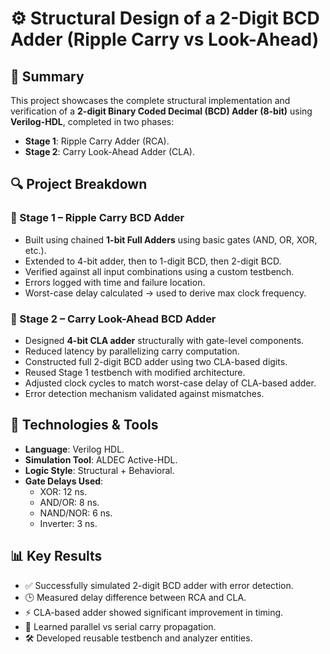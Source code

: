 # ⚙️ Structural Design of a 2-Digit BCD Adder (Ripple Carry vs Look-Ahead)


## 🧾 Summary

This project showcases the complete structural implementation and verification of a **2-digit Binary Coded Decimal (BCD) Adder (8-bit)** using **Verilog-HDL**, completed in two phases:

- **Stage 1**: Ripple Carry Adder (RCA).
- **Stage 2**: Carry Look-Ahead Adder (CLA).


## 🔍 Project Breakdown

### 🔢 Stage 1 – Ripple Carry BCD Adder
- Built using chained **1-bit Full Adders** using basic gates (AND, OR, XOR, etc.).
- Extended to 4-bit adder, then to 1-digit BCD, then 2-digit BCD.
- Verified against all input combinations using a custom testbench.
- Errors logged with time and failure location.
- Worst-case delay calculated → used to derive max clock frequency.

### 🚀 Stage 2 – Carry Look-Ahead BCD Adder
- Designed **4-bit CLA adder** structurally with gate-level components.
- Reduced latency by parallelizing carry computation.
- Constructed full 2-digit BCD adder using two CLA-based digits.
- Reused Stage 1 testbench with modified architecture.
- Adjusted clock cycles to match worst-case delay of CLA-based adder.
- Error detection mechanism validated against mismatches.



## 🧰 Technologies & Tools

- **Language**: Verilog HDL. 
- **Simulation Tool**: ALDEC Active-HDL.
- **Logic Style**: Structural + Behavioral.
- **Gate Delays Used**:
  - XOR: 12 ns.
  - AND/OR: 8 ns.
  - NAND/NOR: 6 ns.
  - Inverter: 3 ns.



## 📊 Key Results

- ✅ Successfully simulated 2-digit BCD adder with error detection.
- 🕒 Measured delay difference between RCA and CLA.  
- ⚡ CLA-based adder showed significant improvement in timing.  
- 🧠 Learned parallel vs serial carry propagation.  
- 🛠️ Developed reusable testbench and analyzer entities.



